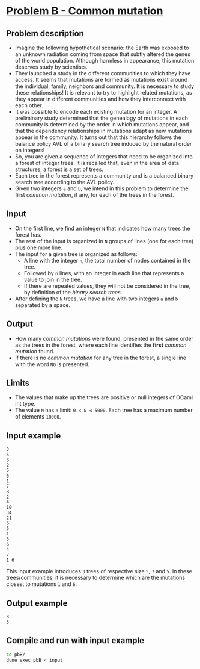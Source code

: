 
# [Problem B - Common mutation](./pbB.pdf)

## Problem description
- Imagine the following hypothetical scenario: the Earth was exposed to an unknown radiation coming from space that subtly altered the genes of the world population. Although harmless in appearance, this mutation deserves study by scientists.
- They launched a study in the different communities to which they have access. It seems that mutations are formed as mutations exist around the individual, family, neighbors and community. It is necessary to study these relationships! It is relevant to try to highlight related mutations, as they appear in different communities and how they interconnect with each other.
- It was possible to encode each existing mutation for an integer. A preliminary study determined that the genealogy of mutations in each community is determined by the order in which mutations appear, and that the dependency relationships in mutations adapt as new mutations appear in the community. It turns out that this hierarchy follows the balance policy AVL of a binary search tree induced by the natural order on integers!
- So, you are given a sequence of integers that need to be organized into a forest of integer trees. It is recalled that, even in the area of data structures, a forest is a set of trees.
- Each tree in the forest represents a community and is a balanced binary search tree according to the AVL policy.
- Given two integers `a` and `b`, we intend in this problem to determine the first *common mutation*, if any, for each of the trees in the forest.

## Input
- On the first line, we find an integer `N` that indicates how many trees the forest has.
- The rest of the input is organized in `N` groups of lines (one for each tree) plus one more line.
- The input for a given tree is organized as follows:
    - A line with the integer `n`, the total number of nodes contained in the tree.
    - Followed by `n` lines, with an integer in each line that represents a value to join in the tree.
    - If there are repeated values, they will not be considered in the tree, by definition of the *binary search trees*.
- After defining the `N` trees, we have a line with two integers `a` and `b` separated by a space.

## Output
- How many *common mutations* were found, presented in the same order as the trees in the forest, where each line identifies the **first** *common mutation* found.
- If there is no *common mutation* for any tree in the forest, a single line with the word `NO` is presented.

## Limits
- The values that make up the trees are positive or null integers of OCaml int type.
- The value `N` has a limit: `0 < N ≤ 5000`. Each tree has a maximum number of elements `10000`.

## Input example
```
3
5
3
2
5
6
1
7
8
2
4
10
34
21
5
5
1
3
6
4
7
1 6
```
This input example introduces `3` trees of respective size `5`, `7` and `5`. In these trees/communities, it is necessary to determine which are the mutations closest to mutations `1` and `6`.

## Output example
```
3
3
```

## Compile and run with input example
```bash
cd pbB/
dune exec pbB < input
```
